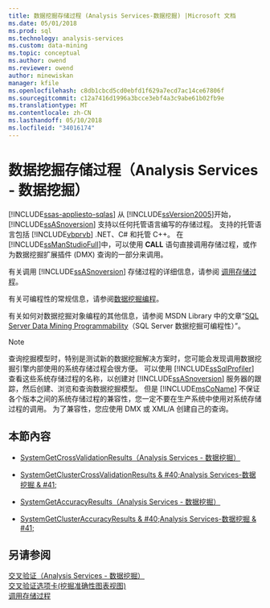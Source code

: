 ```yaml
---
title: 数据挖掘存储过程 (Analysis Services-数据挖掘) |Microsoft 文档
ms.date: 05/01/2018
ms.prod: sql
ms.technology: analysis-services
ms.custom: data-mining
ms.topic: conceptual
ms.author: owend
ms.reviewer: owend
author: minewiskan
manager: kfile
ms.openlocfilehash: c8db1cbcd5cd0ebfd1f629a7ecd7ac14ce67806f
ms.sourcegitcommit: c12a7416d1996a3bcce3ebf4a3c9abe61b02fb9e
ms.translationtype: MT
ms.contentlocale: zh-CN
ms.lasthandoff: 05/10/2018
ms.locfileid: "34016174"
---
```

# <a name="data-mining-stored-procedures-analysis-services---data-mining"></a>数据挖掘存储过程（Analysis Services - 数据挖掘）
[!INCLUDE[ssas-appliesto-sqlas](../../includes/ssas-appliesto-sqlas.md)]
  从 [!INCLUDE[ssVersion2005](../../includes/ssversion2005-md.md)]开始， [!INCLUDE[ssASnoversion](../../includes/ssasnoversion-md.md)] 支持以任何托管语言编写的存储过程。 支持的托管语言包括 [!INCLUDE[vbprvb](../../includes/vbprvb-md.md)] .NET、C# 和托管 C++。 在 [!INCLUDE[ssManStudioFull](../../includes/ssmanstudiofull-md.md)]中，可以使用 **CALL** 语句直接调用存储过程，或作为数据挖掘扩展插件 (DMX) 查询的一部分来调用。  
  
 有关调用 [!INCLUDE[ssASnoversion](../../includes/ssasnoversion-md.md)] 存储过程的详细信息，请参阅 [调用存储过程](../../analysis-services/multidimensional-models-extending-olap-stored-procedures/calling-stored-procedures.md)。  
  
 有关可编程性的常规信息，请参阅[数据挖掘编程](../../analysis-services/data-mining-programming.md)。  
  
 有关如何对数据挖掘对象编程的其他信息，请参阅 MSDN Library 中的文章“[SQL Server Data Mining Programmability](http://go.microsoft.com/fwlink/?LinkId=93735)（SQL Server 数据挖掘可编程性）”。  
  
> [!NOTE]  
>  查询挖掘模型时，特别是测试新的数据挖掘解决方案时，您可能会发现调用数据挖掘引擎内部使用的系统存储过程会很方便。 可以使用 [!INCLUDE[ssSqlProfiler](../../includes/sssqlprofiler-md.md)] 查看这些系统存储过程的名称，以创建对 [!INCLUDE[ssASnoversion](../../includes/ssasnoversion-md.md)] 服务器的跟踪，然后创建、浏览和查询数据挖掘模型。 但是 [!INCLUDE[msCoName](../../includes/msconame-md.md)] 不保证各个版本之间的系统存储过程的兼容性，您一定不要在生产系统中使用对系统存储过程的调用。 为了兼容性，您应使用 DMX 或 XML/A 创建自己的查询。  
  
## <a name="in-this-section"></a>本節內容  
  
-   [SystemGetCrossValidationResults（Analysis Services - 数据挖掘）](../../analysis-services/data-mining/systemgetcrossvalidationresults-analysis-services-data-mining.md)  
  
-   [SystemGetClusterCrossValidationResults & #40;Analysis Services-数据挖掘 & #41;](../../analysis-services/data-mining/systemgetclustercrossvalidationresults-analysis-services-data-mining.md)  
  
-   [SystemGetAccuracyResults（Analysis Services - 数据挖掘）](../../analysis-services/data-mining/systemgetaccuracyresults-analysis-services-data-mining.md)  
  
-   [SystemGetClusterAccuracyResults & #40;Analysis Services-数据挖掘 & #41;](../../analysis-services/data-mining/systemgetclusteraccuracyresults-analysis-services-data-mining.md)  
  
## <a name="see-also"></a>另请参阅  
 [交叉验证（Analysis Services - 数据挖掘）](../../analysis-services/data-mining/cross-validation-analysis-services-data-mining.md)   
 [交叉验证选项卡&#40;挖掘准确性图表视图&#41;](http://msdn.microsoft.com/library/bd215a68-1ad7-4046-9c44-ec8e2be13a64)   
 [调用存储过程](../../relational-databases/native-client-odbc-stored-procedures/calling-a-stored-procedure.md)  
  
  
